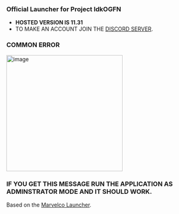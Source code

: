 ### **Official Launcher for Project IdkOGFN**

- **HOSTED VERSION IS 11.31**
- TO MAKE AN ACCOUNT JOIN THE [DISCORD SERVER](https://discord.gg/BNEpEZJ7T6).

### **COMMON ERROR**
<img width="303" alt="image" src="https://github.com/user-attachments/assets/e13985e7-539b-43f4-b47e-f4966f6e6375" />

### **IF YOU GET THIS MESSAGE RUN THE APPLICATION AS ADMINSTRATOR MODE AND IT SHOULD WORK.**

Based on the [Marvelco Launcher](https://github.com/MarvelcoOGFN/Fortnite-launcher).
